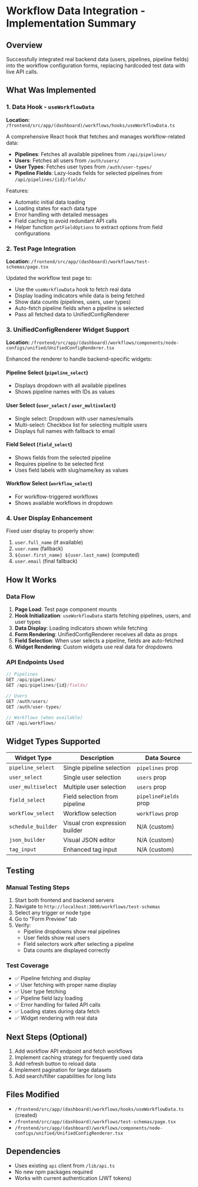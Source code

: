 # Workflow Data Integration - Implementation Summary

## Overview
Successfully integrated real backend data (users, pipelines, pipeline fields) into the workflow configuration forms, replacing hardcoded test data with live API calls.

## What Was Implemented

### 1. Data Hook - `useWorkflowData`
**Location:** `/frontend/src/app/(dashboard)/workflows/hooks/useWorkflowData.ts`

A comprehensive React hook that fetches and manages workflow-related data:
- **Pipelines**: Fetches all available pipelines from `/api/pipelines/`
- **Users**: Fetches all users from `/auth/users/`
- **User Types**: Fetches user types from `/auth/user-types/`
- **Pipeline Fields**: Lazy-loads fields for selected pipelines from `/api/pipelines/{id}/fields/`

Features:
- Automatic initial data loading
- Loading states for each data type
- Error handling with detailed messages
- Field caching to avoid redundant API calls
- Helper function `getFieldOptions` to extract options from field configurations

### 2. Test Page Integration
**Location:** `/frontend/src/app/(dashboard)/workflows/test-schemas/page.tsx`

Updated the workflow test page to:
- Use the `useWorkflowData` hook to fetch real data
- Display loading indicators while data is being fetched
- Show data counts (pipelines, users, user types)
- Auto-fetch pipeline fields when a pipeline is selected
- Pass all fetched data to UnifiedConfigRenderer

### 3. UnifiedConfigRenderer Widget Support
**Location:** `/frontend/src/app/(dashboard)/workflows/components/node-configs/unified/UnifiedConfigRenderer.tsx`

Enhanced the renderer to handle backend-specific widgets:

#### Pipeline Select (`pipeline_select`)
- Displays dropdown with all available pipelines
- Shows pipeline names with IDs as values

#### User Select (`user_select` / `user_multiselect`)
- Single select: Dropdown with user names/emails
- Multi-select: Checkbox list for selecting multiple users
- Displays full names with fallback to email

#### Field Select (`field_select`)
- Shows fields from the selected pipeline
- Requires pipeline to be selected first
- Uses field labels with slug/name/key as values

#### Workflow Select (`workflow_select`)
- For workflow-triggered workflows
- Shows available workflows in dropdown

### 4. User Display Enhancement
Fixed user display to properly show:
1. `user.full_name` (if available)
2. `user.name` (fallback)
3. `${user.first_name} ${user.last_name}` (computed)
4. `user.email` (final fallback)

## How It Works

### Data Flow
1. **Page Load**: Test page component mounts
2. **Hook Initialization**: `useWorkflowData` starts fetching pipelines, users, and user types
3. **Data Display**: Loading indicators shown while fetching
4. **Form Rendering**: UnifiedConfigRenderer receives all data as props
5. **Field Selection**: When user selects a pipeline, fields are auto-fetched
6. **Widget Rendering**: Custom widgets use real data for dropdowns

### API Endpoints Used
```javascript
// Pipelines
GET /api/pipelines/
GET /api/pipelines/{id}/fields/

// Users
GET /auth/users/
GET /auth/user-types/

// Workflows (when available)
GET /api/workflows/
```

## Widget Types Supported

| Widget Type | Description | Data Source |
|------------|-------------|-------------|
| `pipeline_select` | Single pipeline selection | `pipelines` prop |
| `user_select` | Single user selection | `users` prop |
| `user_multiselect` | Multiple user selection | `users` prop |
| `field_select` | Field selection from pipeline | `pipelineFields` prop |
| `workflow_select` | Workflow selection | `workflows` prop |
| `schedule_builder` | Visual cron expression builder | N/A (custom) |
| `json_builder` | Visual JSON editor | N/A (custom) |
| `tag_input` | Enhanced tag input | N/A (custom) |

## Testing

### Manual Testing Steps
1. Start both frontend and backend servers
2. Navigate to `http://localhost:3000/workflows/test-schemas`
3. Select any trigger or node type
4. Go to "Form Preview" tab
5. Verify:
   - Pipeline dropdowns show real pipelines
   - User fields show real users
   - Field selectors work after selecting a pipeline
   - Data counts are displayed correctly

### Test Coverage
- ✅ Pipeline fetching and display
- ✅ User fetching with proper name display
- ✅ User type fetching
- ✅ Pipeline field lazy loading
- ✅ Error handling for failed API calls
- ✅ Loading states during data fetch
- ✅ Widget rendering with real data

## Next Steps (Optional)
1. Add workflow API endpoint and fetch workflows
2. Implement caching strategy for frequently used data
3. Add refresh button to reload data
4. Implement pagination for large datasets
5. Add search/filter capabilities for long lists

## Files Modified
- `/frontend/src/app/(dashboard)/workflows/hooks/useWorkflowData.ts` (created)
- `/frontend/src/app/(dashboard)/workflows/test-schemas/page.tsx`
- `/frontend/src/app/(dashboard)/workflows/components/node-configs/unified/UnifiedConfigRenderer.tsx`

## Dependencies
- Uses existing `api` client from `/lib/api.ts`
- No new npm packages required
- Works with current authentication (JWT tokens)